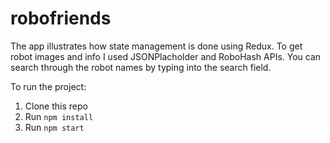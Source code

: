 # robofriends

The app illustrates how state management is done using Redux. To get robot images and info I used JSONPlacholder and RoboHash APIs. You can search through the robot names by typing into the search field.

To run the project:

1. Clone this repo
2. Run `npm install`
3. Run `npm start`

